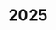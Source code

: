 ---
title: "2025"
collection: publications
permalink: /publication/2010-10-01-paper
excerpt: "<br/><img src='/images/2024-95.png' alt='www' width='300' height='150' style='float:left'>"
paperurl: ' '
citation: 'Renbo Su, Tao Liu, Tianyu Zhang, Yingjun Tian, Romain Hautier, Weiming Wang, Charlie C.L. Wang. (2025). &quot; TPMS-based mechanical bonding structures optimized by FEM with periodic boundary conditions.&quot; <i>under review </i>, 2025. '
---